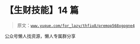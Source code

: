 # 【生财技能】14 篇

> 原文：[`www.yuque.com/for_lazy/thfiu8/premop568xgogne4`](https://www.yuque.com/for_lazy/thfiu8/premop568xgogne4)



公众号懒人找资源，懒人专属群分享